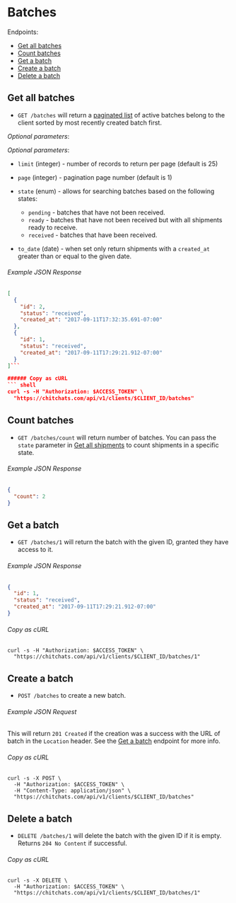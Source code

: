 Batches
=======

Endpoints:

- [Get all batches](#get-batches)
- [Count batches](#count-batches)
- [Get a batch](#get-a-batch)
- [Create a batch](#create-a-batch)
- [Delete a batch](#delete-a-batch)

Get all batches
----------------

* `GET /batches` will return a [paginated list][pagination] of active batches belong to the client sorted by most recently created batch first.

_Optional parameters_:

_Optional parameters_:

* `limit` (integer) - number of records to return per page (default is 25)

* `page` (integer) - pagination page number (default is 1)

* `state` (enum) - allows for searching batches based on the following states:
  * `pending` - batches that have not been received.
  * `ready` - batches that have not been received but with all shipments ready to receive.
  * `received` - batches that have been received.

* `to_date` (date) - when set only return shipments with a `created_at` greater than or equal to the given date.

###### Example JSON Response
```json
[
  {
    "id": 2,
    "status": "received",
    "created_at": "2017-09-11T17:32:35.691-07:00"
  },
  {
    "id": 1,
    "status": "received",
    "created_at": "2017-09-11T17:29:21.912-07:00"
  }
]```

###### Copy as cURL
``` shell
curl -s -H "Authorization: $ACCESS_TOKEN" \
  "https://chitchats.com/api/v1/clients/$CLIENT_ID/batches"
```


Count batches
---------------

* `GET /batches/count` will return number of batches.  You can pass the `state` parameter in [Get all shipments](#get-all-shipments) to count shipments in a specific state.

###### Example JSON Response
```json
{
  "count": 2
}
```


Get a batch
-----------

* `GET /batches/1` will return the batch with the given ID, granted they have access to it.

###### Example JSON Response
```json
{
  "id": 1,
  "status": "received",
  "created_at": "2017-09-11T17:29:21.912-07:00"
}
```

###### Copy as cURL

``` shell
curl -s -H "Authorization: $ACCESS_TOKEN" \
  "https://chitchats.com/api/v1/clients/$CLIENT_ID/batches/1"
```


Create a batch
--------------

* `POST /batches` to create a new batch.

###### Example JSON Request

This will return `201 Created` if the creation was a success with the URL of batch in the `Location` header. See the [Get a batch](#get-a-batch) endpoint for more info.

###### Copy as cURL

``` shell
curl -s -X POST \
  -H "Authorization: $ACCESS_TOKEN" \
  -H "Content-Type: application/json" \
  "https://chitchats.com/api/v1/clients/$CLIENT_ID/batches"
```

Delete a batch
--------------

* `DELETE /batches/1` will delete the batch with the given ID if it is empty. Returns `204 No Content` if successful.

###### Copy as cURL

``` shell
curl -s -X DELETE \
  -H "Authorization: $ACCESS_TOKEN" \
  "https://chitchats.com/api/v1/clients/$CLIENT_ID/batches/1"
```


[pagination]: https://github.com/chitchats/chitchats-api-doc/blob/master/README.md#pagination
